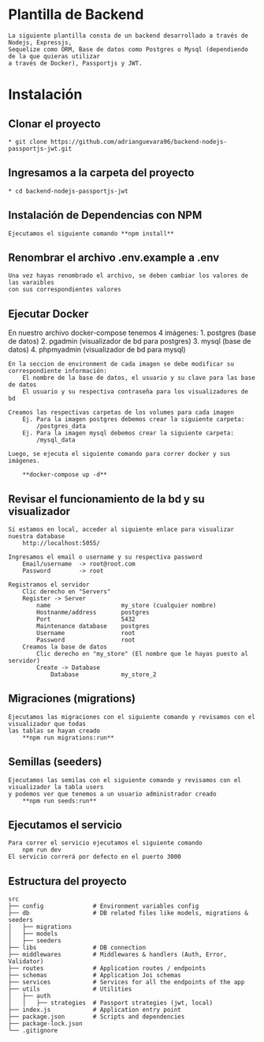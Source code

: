 # Plantilla de Backend
    La siguiente plantilla consta de un backend desarrollado a través de Nodejs, Expressjs,
    Sequelize como ORM, Base de datos como Postgres o Mysql (dependiendo de la que quieras utilizar
    a través de Docker), Passportjs y JWT.

# Instalación

## Clonar el proyecto
    * git clone https://github.com/adrianguevara96/backend-nodejs-passportjs-jwt.git
## Ingresamos a la carpeta del proyecto
    * cd backend-nodejs-passportjs-jwt
## Instalación de Dependencias con NPM
    Ejecutamos el siguiente comando **npm install**

## Renombrar el archivo .env.example a .env
    Una vez hayas renombrado el archivo, se deben cambiar los valores de las varaibles
    con sus correspondientes valores

## Ejecutar Docker
En nuestro archivo docker-compose tenemos 4 imágenes:
    1. postgres (base de datos)
    2. pgadmin (visualizador de bd para postgres)
    3. mysql (base de datos)
    4. phpmyadmin (visualizador de bd para mysql)

    En la seccion de environment de cada imagen se debe modificar su correspondiente información:
        El nombre de la base de datos, el usuario y su clave para las base de datos
        El usuario y su respectiva contraseña para los visualizadores de bd

    Creamos las respectivas carpetas de los volumes para cada imagen
        Ej. Para la imagen postgres debemos crear la siguiente carpeta:
            /postgres_data
        Ej. Para la imagen mysql debemos crear la siguiente carpeta:
            /mysql_data

    Luego, se ejecuta el siguiente comando para correr docker y sus imágenes.

        **docker-compose up -d**

## Revisar el funcionamiento de la bd y su visualizador
    Si estamos en local, acceder al siguiente enlace para visualizar nuestra database
        http://localhost:5055/

    Ingresamos el email o username y su respectiva password
        Email/username  -> root@root.com
        Password        -> root

    Registramos el servidor
        Clic derecho en "Servers"
        Register -> Server
            name                    my_store (cualquier nombre)
            Hostnanme/address       postgres
            Port                    5432
            Maintenance database    postgres
            Username                root
            Password                root
        Creamos la base de datos
            Clic derecho en "my_store" (El nombre que le hayas puesto al servidor)
            Create -> Database
                Database            my_store_2

## Migraciones (migrations)
    Ejecutamos las migraciones con el siguiente comando y revisamos con el visualizador que todas
    las tablas se hayan creado
        **npm run migrations:run**

## Semillas (seeders)
    Ejecutamos las semilas con el siguiente comando y revisamos con el visualizador la tabla users
    y podemos ver que tenemos a un usuario administrador creado
        **npm run seeds:run**

## Ejecutamos el servicio 
    Para correr el servicio ejecutamos el siguiente comando
        npm run dev
    El servicio correrá por defecto en el puerto 3000

## Estructura del proyecto

    src
    ├── config              # Environment variables config
    ├── db                  # DB related files like models, migrations & seeders
    │   ├── migrations
    │   ├── models
    │   ├── seeders
    ├── libs                # DB connection
    ├── middlewares         # Middlewares & handlers (Auth, Error, Validator)
    ├── routes              # Application routes / endpoints
    ├── schemas             # Application Joi schemas
    ├── services            # Services for all the endpoints of the app
    ├── utils               # Utilities
    │   ├── auth            
    │   │   ├── strategies  # Passport strategies (jwt, local)
    ├── index.js            # Application entry point
    ├── package.json        # Scripts and dependencies
    ├── package-lock.json 
    └── .gitignore

###
